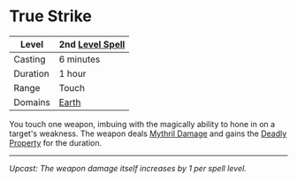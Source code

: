 # True Strike

| Level    | 2nd [Level Spell](../../../Spell%20Level.md) |
| -------- | -------------------------------------------- |
| Casting  | 6 minutes                                    |
| Duration | 1 hour                                       |
| Range    | Touch                                        |
| Domains  | [Earth](../../../Spell%20Domains/Earth.md)   |

You touch one weapon, imbuing with the magically ability to hone in on a target's weakness. The weapon deals [Mythril Damage](../../../../Damage%20Types/Mythril%20Damage.md) and gains the [Deadly Property](../../../../Items/Individual%20Item%20Cards/Weapons/Weapon%20Properties/Deadly%20Property.md) for the duration.

---
*Upcast: The weapon damage itself increases by 1 per spell level.*